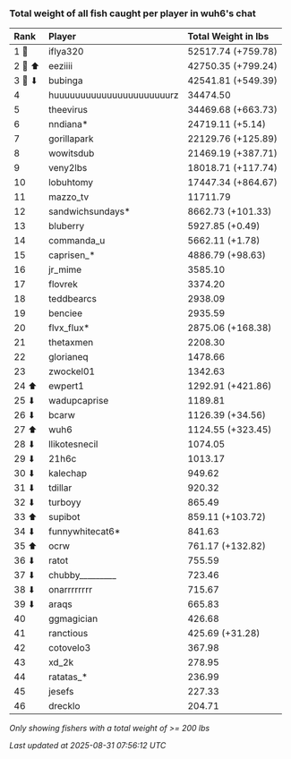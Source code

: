 ### Total weight of all fish caught per player in wuh6's chat

| Rank   | Player                    | Total Weight in lbs |
|:-------|:--------------------------|:--------------------|
| 1 🥇   | iflya320                  | 52517.74 (+759.78)  |
| 2 🥈 ⬆ | eeziiii                   | 42750.35 (+799.24)  |
| 3 🥉 ⬇ | bubinga                   | 42541.81 (+549.39)  |
| 4      | huuuuuuuuuuuuuuuuuuuuuurz | 34474.50            |
| 5      | theevirus                 | 34469.68 (+663.73)  |
| 6      | nndiana*                  | 24719.11 (+5.14)    |
| 7      | gorillapark               | 22129.76 (+125.89)  |
| 8      | wowitsdub                 | 21469.19 (+387.71)  |
| 9      | veny2lbs                  | 18018.71 (+117.74)  |
| 10     | lobuhtomy                 | 17447.34 (+864.67)  |
| 11     | mazzo_tv                  | 11711.79            |
| 12     | sandwichsundays*          | 8662.73 (+101.33)   |
| 13     | bluberry                  | 5927.85 (+0.49)     |
| 14     | commanda_u                | 5662.11 (+1.78)     |
| 15     | caprisen_*                | 4886.79 (+98.63)    |
| 16     | jr_mime                   | 3585.10             |
| 17     | flovrek                   | 3374.20             |
| 18     | teddbearcs                | 2938.09             |
| 19     | benciee                   | 2935.59             |
| 20     | flvx_flux*                | 2875.06 (+168.38)   |
| 21     | thetaxmen                 | 2208.30             |
| 22     | glorianeq                 | 1478.66             |
| 23     | zwockel01                 | 1342.63             |
| 24 ⬆   | ewpert1                   | 1292.91 (+421.86)   |
| 25 ⬇   | wadupcaprise              | 1189.81             |
| 26 ⬇   | bcarw                     | 1126.39 (+34.56)    |
| 27 ⬆   | wuh6                      | 1124.55 (+323.45)   |
| 28 ⬇   | llikotesnecil             | 1074.05             |
| 29 ⬇   | 21h6c                     | 1013.17             |
| 30 ⬇   | kalechap                  | 949.62              |
| 31 ⬇   | tdillar                   | 920.32              |
| 32 ⬇   | turboyy                   | 865.49              |
| 33 ⬆   | supibot                   | 859.11 (+103.72)    |
| 34 ⬇   | funnywhitecat6*           | 841.63              |
| 35 ⬆   | ocrw                      | 761.17 (+132.82)    |
| 36 ⬇   | ratot                     | 755.59              |
| 37 ⬇   | chubby_________           | 723.46              |
| 38 ⬇   | onarrrrrrrr               | 715.67              |
| 39 ⬇   | araqs                     | 665.83              |
| 40     | ggmagician                | 426.68              |
| 41     | ranctious                 | 425.69 (+31.28)     |
| 42     | cotovelo3                 | 367.98              |
| 43     | xd_2k                     | 278.95              |
| 44     | ratatas_*                 | 236.99              |
| 45     | jesefs                    | 227.33              |
| 46     | drecklo                   | 204.71              |

_Only showing fishers with a total weight of >= 200 lbs_

_Last updated at 2025-08-31 07:56:12 UTC_